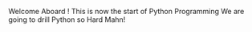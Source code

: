 Welcome Aboard !
This is now the start of Python Programming
We are going to drill Python so Hard Mahn!


